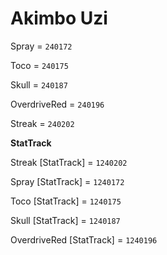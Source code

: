 # Akimbo Uzi

Spray = `240172`

Toco = `240175`

Skull = `240187`

OverdriveRed = `240196`

Streak = `240202`


**StatTrack**

Streak [StatTrack] = `1240202`

Spray [StatTrack] = `1240172`

Toco [StatTrack] = `1240175`

Skull [StatTrack] = `1240187`

OverdriveRed [StatTrack] = `1240196`